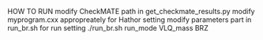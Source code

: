 HOW TO RUN
    modify CheckMATE path in get_checkmate_results.py
    modify myprogram.cxx appropreately for Hathor setting 
    modify parameters part in run_br.sh for run setting
    ./run_br.sh run_mode VLQ_mass BRZ 